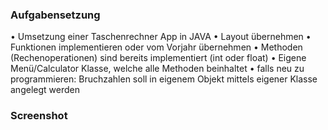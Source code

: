 ### Aufgabensetzung
•	Umsetzung einer Taschenrechner App in JAVA
•	Layout übernehmen
•	Funktionen implementieren oder vom Vorjahr übernehmen
•	Methoden (Rechenoperationen) sind bereits implementiert (int oder float)
•	Eigene Menü/Calculator Klasse, welche alle Methoden beinhaltet
•	falls neu zu programmieren: Bruchzahlen soll in eigenem Objekt mittels eigener Klasse angelegt werden

### Screenshot

